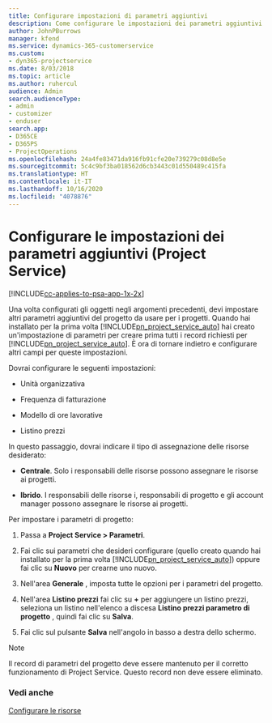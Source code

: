 ```yaml
---
title: Configurare impostazioni di parametri aggiuntivi
description: Come configurare le impostazioni dei parametri aggiuntivi in Project Service
author: JohnPBurrows
manager: kfend
ms.service: dynamics-365-customerservice
ms.custom:
- dyn365-projectservice
ms.date: 8/03/2018
ms.topic: article
ms.author: ruhercul
audience: Admin
search.audienceType:
- admin
- customizer
- enduser
search.app:
- D365CE
- D365PS
- ProjectOperations
ms.openlocfilehash: 24a4fe83471da916fb91cfe20e739279c08d8e5e
ms.sourcegitcommit: 5c4c9bf3ba018562d6cb3443c01d550489c415fa
ms.translationtype: HT
ms.contentlocale: it-IT
ms.lasthandoff: 10/16/2020
ms.locfileid: "4078876"
---
```

# <a name="configure-additional-parameter-settings-project-service"></a>Configurare le impostazioni dei parametri aggiuntivi (Project Service)

[!INCLUDE[cc-applies-to-psa-app-1x-2x](../includes/cc-applies-to-psa-app-1x-2x.md)]

Una volta configurati gli oggetti negli argomenti precedenti, devi impostare altri parametri aggiuntivi del progetto da usare per i progetti. Quando hai installato per la prima volta [!INCLUDE[pn_project_service_auto](../includes/pn-project-service-auto.md)] hai creato un'impostazione di parametri per creare prima tutti i record richiesti per [!INCLUDE[pn_project_service_auto](../includes/pn-project-service-auto.md)]. È ora di tornare indietro e configurare altri campi per queste impostazioni.  
  
 Dovrai configurare le seguenti impostazioni:  
  
-   Unità organizzativa  
  
-   Frequenza di fatturazione  
  
-   Modello di ore lavorative  
  
-   Listino prezzi  
 
In questo passaggio, dovrai indicare il tipo di assegnazione delle risorse desiderato:  
  
- **Centrale**. Solo i responsabili delle risorse possono assegnare le risorse ai progetti.  
  
- **Ibrido**. I responsabili delle risorse i, responsabili di progetto e gli account manager possono assegnare le risorse ai progetti.  
  
 
Per impostare i parametri di progetto:  
  
1. Passa a **Project Service > Parametri**.  
  
2. Fai clic sui parametri che desideri configurare (quello creato quando hai installato per la prima volta [!INCLUDE[pn_project_service_auto](../includes/pn-project-service-auto.md)]) oppure fai clic su **Nuovo** per crearne uno nuovo.  
  
3. Nell'area **Generale** , imposta tutte le opzioni per i parametri del progetto.  
  
4. Nell'area **Listino prezzi** fai clic su **+** per aggiungere un listino prezzi, seleziona un listino nell'elenco a discesa **Listino prezzi parametro di progetto** , quindi fai clic su **Salva**.  
  
5. Fai clic sul pulsante **Salva** nell'angolo in basso a destra dello schermo.  

> [!NOTE]
> Il record di parametri del progetto deve essere mantenuto per il corretto funzionamento di Project Service. Questo record non deve essere eliminato.

### <a name="see-also"></a>Vedi anche  
 [Configurare le risorse](../psa/set-up-resources.md)
